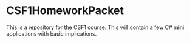 # CSF1HomeworkPacket
This is a repository for the CSF1 course. This will contain a few C# mini applications with basic implications.
